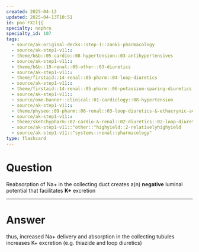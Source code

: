 ```yaml
---
created: 2025-04-13
updated: 2025-04-13T10:51
id: poo`FXIl{{
specialty: nephro
specialty_id: 107
tags:
  - source/ak-original-decks::step-1::zanki-pharmacology
  - source/ak-step1-v11::
  - theme/b&b::05-cardio::08-hypertension::03-antihypertensives
  - source/ak-step1-v11::
  - theme/b&b::19-renal::05-other::03-diuretics
  - source/ak-step1-v11::
  - theme/firstaid::14-renal::05-pharm::04-loop-diuretics
  - source/ak-step1-v11::
  - theme/firstaid::14-renal::05-pharm::06-potassium-sparing-diuretics
  - source/ak-step1-v11::
  - source/ome-banner::clinical::01-cardiology::08-hypertension
  - source/ak-step1-v11::
  - theme/physeo::09-pharm::06-renal::03-loop-diuretics-&-ethacrynic-acid
  - source/ak-step1-v11::
  - theme/sketchypharm::02-cardio-&-renal::02-diuretics::02-loop-diuretics
  - source/ak-step1-v11::^other::^highyield::2-relativelyhighyield
  - source/ak-step1-v11::^systems::renal::pharmacology"
type: flashcard
---
```


# Question
Reabsorption of Na+ in the collecting duct creates a(n) **negative** luminal potential that facilitates **K+** excretion

---

# Answer
thus, increased Na+ delivery and absorption in the collecting tubules increases K+ excretion (e.g. thiazide and loop diuretics)